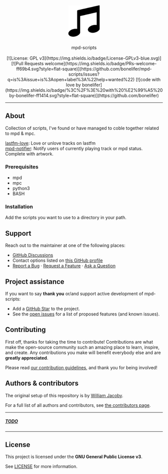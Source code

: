 <h1 align="center">
  <a href="https://github.com/bonelifer/mpd-scripts">
    <!-- Please provide path to your logo here -->
    <img src="docs/images/logo.png" alt="Logo" width="100" height="100">
  </a>
</h1>

<div align="center">
  mpd-scripts
</div>

<div align="center">
<br />
[![License: GPL v3](https://img.shields.io/badge/License-GPLv3-blue.svg)]
[![Pull Requests welcome](https://img.shields.io/badge/PRs-welcome-ff69b4.svg?style=flat-square)](https://github.com/bonelifer/mpd-scripts/issues?q=is%3Aissue+is%3Aopen+label%3A%22help+wanted%22)
[![code with love by bonelifer](https://img.shields.io/badge/%3C%2F%3E%20with%20%E2%99%A5%20by-bonelifer-ff1414.svg?style=flat-square)](https://github.com/bonelifer)

</div>

---

## About
Collection of scripts, I've found or have managed to coble together related to mpd &amp; mpc.

[lastfm-love](/lastfm-love/README.md): Love or unlove tracks on lastfm  
[mpd-notifier](/mpd-notifier/README.md): Notify users of currently playing track or mpd status. Complete with artwork.  

### Prerequisites
- mpd
- mpc
- python3
- BASH

### Installation
Add the scripts you want to use to a directory in your path.

## Support
Reach out to the maintainer at one of the following places:

- [GitHub Discussions](https://github.com/bonelifer/mpd-scripts/discussions)
- Contact options listed on [this GitHub profile](https://github.com/bonelifer)
- <a href="https://github.com/bonelifer/mpd-scripts/issues/new?assignees=&labels=bug&template=01_BUG_REPORT.md&title=bug%3A+">Report a Bug</a>
  ·
  <a href="https://github.com/bonelifer/mpd-scripts/issues/new?assignees=&labels=enhancement&template=02_FEATURE_REQUEST.md&title=feature%3A+">Request a Feature</a>
  · <a href="https://github.com/bonelifer/mpd-scripts/discussions">Ask a Question</a>

## Project assistance
If you want to say **thank you** or/and support active development of mpd-scripts:

- Add a [GitHub Star](https://github.com/bonelifer/mpd-scripts) to the project.
- See the [open issues](https://github.com/bonelifer/mpd-scripts/issues) for a list of proposed features (and known issues).

## Contributing
First off, thanks for taking the time to contribute! Contributions are what make the open-source community such an amazing place to learn, inspire, and create. Any contributions you make will benefit everybody else and are **greatly appreciated**.


Please read [our contribution guidelines](docs/CONTRIBUTING.md), and thank you for being involved!

## Authors & contributors

The original setup of this repository is by [William Jacoby](https://github.com/bonelifer).

For a full list of all authors and contributors, see [the contributors page](https://github.com/bonelifer/mpd-scripts/contributors).


***
##### [TODO](docs/TODO.md)
***
## License

This project is licensed under the **GNU General Public License v3**.

See [LICENSE](LICENSE) for more information.


